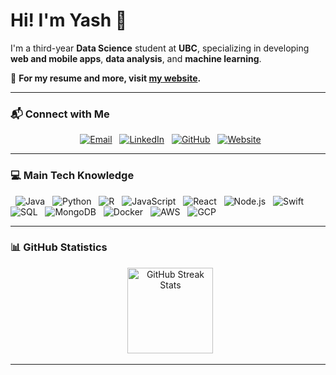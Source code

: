 # Hi! I'm Yash 👋

I'm a third-year **Data Science** student at **UBC**, specializing in developing **web and mobile apps**, **data analysis**, and **machine learning**.

📄 **For my resume and more, visit [my website](https://kyash03.com).**

---

### 📬 Connect with Me

<p align="center">
  <a href="mailto:kyash03@student.ubc.ca"><img src="https://img.shields.io/badge/Email-D14836?style=for-the-badge&logo=gmail&logoColor=white" alt="Email"/></a>
  <a href="https://www.linkedin.com/in/kyash03"><img src="https://img.shields.io/badge/LinkedIn-0077B5?style=for-the-badge&logo=linkedin&logoColor=white" alt="LinkedIn"/></a>
  <a href="https://github.com/KYash03"><img src="https://img.shields.io/badge/GitHub-100000?style=for-the-badge&logo=github&logoColor=white" alt="GitHub"/></a>
  <a href="https://kyash03.com"><img src="https://img.shields.io/badge/Website-DC2743?style=for-the-badge&logo=internet-explorer&logoColor=white" alt="Website"/></a>
</p>

---

### 💻 Main Tech Knowledge

<p align="left">
  <img src="https://img.shields.io/badge/JAVA-007396.svg?&style=for-the-badge&logo=java&logoColor=white" alt="Java"/>
  <img src="https://img.shields.io/badge/PYTHON-3776AB.svg?&style=for-the-badge&logo=python&logoColor=white" alt="Python"/>
  <img src="https://img.shields.io/badge/R-276DC3.svg?&style=for-the-badge&logo=r&logoColor=white" alt="R"/>
  <img src="https://img.shields.io/badge/JAVASCRIPT-F7DF1E.svg?&style=for-the-badge&logo=javascript&logoColor=black" alt="JavaScript"/>
  <img src="https://img.shields.io/badge/REACT-61DAFB.svg?&style=for-the-badge&logo=react&logoColor=black" alt="React"/>
  <img src="https://img.shields.io/badge/NODE.JS-339933.svg?&style=for-the-badge&logo=node.js&logoColor=white" alt="Node.js"/>
  <img src="https://img.shields.io/badge/SWIFT-FA7343.svg?&style=for-the-badge&logo=swift&logoColor=white" alt="Swift"/>
  <img src="https://img.shields.io/badge/SQL-4479A1.svg?&style=for-the-badge&logo=sql&logoColor=white" alt="SQL"/>
  <img src="https://img.shields.io/badge/MONGODB-47A248.svg?&style=for-the-badge&logo=mongodb&logoColor=white" alt="MongoDB"/>
  <img src="https://img.shields.io/badge/DOCKER-2496ED.svg?&style=for-the-badge&logo=docker&logoColor=white" alt="Docker"/>
  <img src="https://img.shields.io/badge/AWS-232F3E.svg?&style=for-the-badge&logo=amazon-aws&logoColor=white" alt="AWS"/>
  <img src="https://img.shields.io/badge/GCP-4285F4.svg?&style=for-the-badge&logo=google-cloud&logoColor=white" alt="GCP"/>
</p>

---

### 📊 GitHub Statistics

<p align="center">
  <img height="137px" src="https://github-readme-streak-stats.herokuapp.com/?user=KYash03&theme=nightowl" alt="GitHub Streak Stats"/>
</p>

---
